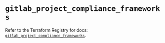 # `gitlab_project_compliance_frameworks`

Refer to the Terraform Registry for docs: [`gitlab_project_compliance_frameworks`](https://registry.terraform.io/providers/gitlabhq/gitlab/18.4.0/docs/resources/project_compliance_frameworks).
